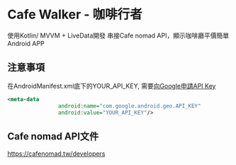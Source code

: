 # Cafe Walker - 咖啡行者

使用Kotlin/ MVVM + LiveData開發
串接Cafe nomad API，顯示咖啡廳平價簡單Android APP

## 注意事項
在AndroidManifest.xml底下的YOUR_API_KEY, 需要[向Google申請API Key](https://developers.google.com/maps/documentation/android-sdk/signup)
```xml
<meta-data
                android:name="com.google.android.geo.API_KEY"
                android:value="YOUR_API_KEY"/>
```



## Cafe nomad API文件
https://cafenomad.tw/developers
